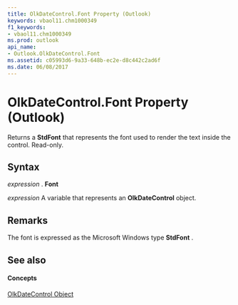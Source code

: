 ```yaml
---
title: OlkDateControl.Font Property (Outlook)
keywords: vbaol11.chm1000349
f1_keywords:
- vbaol11.chm1000349
ms.prod: outlook
api_name:
- Outlook.OlkDateControl.Font
ms.assetid: c05993d6-9a33-648b-ec2e-d8c442c2ad6f
ms.date: 06/08/2017
---
```



# OlkDateControl.Font Property (Outlook)

Returns a **StdFont** that represents the font used to render the text inside the control. Read-only.


## Syntax

 _expression_ . **Font**

 _expression_ A variable that represents an **OlkDateControl** object.


## Remarks

The font is expressed as the Microsoft Windows type **StdFont** .


## See also


#### Concepts


[OlkDateControl Object](olkdatecontrol-object-outlook.md)

